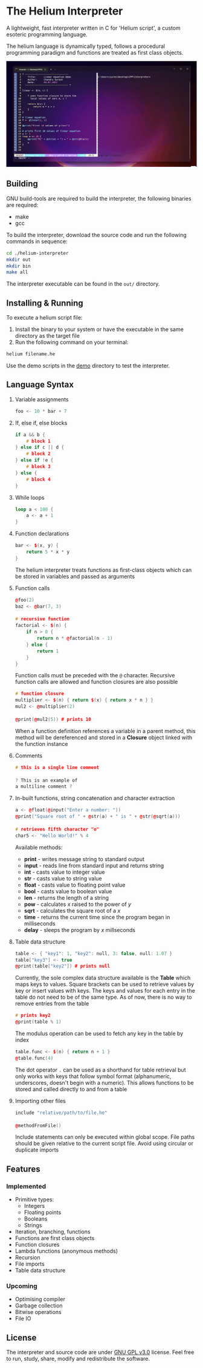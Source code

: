 # The Helium Interpreter

A lightweight, fast interpreter written in C for 'Helium script', a custom esoteric programming language.

The helium language is dynamically typed, follows a procedural programming paradigm and functions are treated as first class objects.

![Helium Demo GIF](demo/demo.gif)

## Building

GNU build-tools are required to build the interpreter, the following binaries are required:
+ make
+ gcc

To build the interpreter, download the source code and run the following commands in sequence:

```bash
cd ./helium-interpreter
mkdir out
mkdir bin
make all
```

The interpreter executable can be found in the `out/` directory.

## Installing & Running

To execute a helium script file:
1. Install the binary to your system or have the executable in the same directory as the target file
2. Run the following command on your terminal:

```bash
helium filename.he
```

Use the demo scripts in the [demo](demo/) directory to test the interpreter.

## Language Syntax

1. Variable assignments
    
    ```c++
    foo <- 10 * bar + 7
    ```

2. If, else if, else blocks

    ```c++
    if a && b {
        # block 1
    } else if c || d {
        # block 2
    } else if !e {
        # block 3
    } else {
        # block 4
    }
    ```

3. While loops

    ```rust
    loop a < 100 {
        a <- a + 1
    }
    ```

4. Function declarations

    ```c++
    bar <- $(x, y) {
        return 5 * x * y
    }
    ```
    The helium interpreter treats functions as first-class objects which can be stored in variables and passed as arguments


5. Function calls

    ```c++
    @foo(2)
    baz <- @bar(7, 3)

    # recursive function
    factorial <- $(n) {
        if n > 0 {
            return n * @factorial(n - 1)
        } else {
            return 1
        }
    }
    ```
    Function calls must be preceded with the `@` character. Recursive function calls are allowed and function closures are also possible

    ```c++
    # function closure
    multiplier <- $(n) { return $(x) { return x * n } }
    mul2 <- @multiplier(2)

    @print(@mul2(5)) # prints 10
    ```
    When a function definition references a variable in a parent method, this method will be dereferenced and stored in a **Closure** object linked with the function instance

6. Comments

    ```c++
    # this is a single line comment
    
    ? This is an example of
    a multiline comment ?
    ```

7. In-built functions, string concatenation and character extraction

    ```c++
    a <- @float(@input("Enter a number: "))
    @print("Square root of " + @str(a) + " is " + @str(@sqrt(a)))

    # retrieves fifth character "o"
    char5 <- "Hello World!" % 4
    ```

    Available methods:
    + **print** - writes message string to standard output
    + **input** - reads line from standard input and returns string
    + **int** - casts value to integer value
    + **str** - casts value to string value
    + **float** - casts value to floating point value
    + **bool** - casts value to boolean value
    + **len** - returns the length of a string
    + **pow** - calculates *x* raised to the power of *y*
    + **sqrt** - calculates the square root of a *x*
    + **time** - returns the current time since the program began in milliseconds
    + **delay** - sleeps the program by *x* millseconds

8. Table data structure

    ```c++
    table <- { "key1": 1, "key2": null, 3: false, null: 1.07 }
    table["key3"] <- true
    @print(table["key2"]) # prints null
    ```
    Currently, the sole complex data structure available is the **Table** which maps keys to values. Square brackets can be used to retrieve values by key or insert values with keys. The keys and values for each entry in the table do not need to be of the same type. As of now, there is no way to remove entries from the table
    
    ```c++
    # prints key2
    @print(table % 1)
    ```

    The modulus operation can be used to fetch any key in the table by index
    
    ```c++
    table.func <- $(n) { return n + 1 }
    @table.func(4)
    ```
    The dot operator `.` can be used as a shorthand for table retrieval but only works with keys that follow symbol format (alphanumeric, underscores, doesn't begin with a numeric). This allows functions to be stored and called directly to and from a table

9. Importing other files

    ```c++
    include "relative/path/to/file.he"

    @methodFromFile()
    ```
    Include statements can only be executed within global scope. File paths should be given relative to the current script file. Avoid using circular or duplicate imports

## Features

### Implemented

+ Primitive types:
    - Integers
    - Floating points
    - Booleans
    - Strings
+ Iteration, branching, functions
+ Functions are first class objects
+ Function closures
+ Lambda functions (anonymous methods)
+ Recursion
+ File imports
+ Table data structure

### Upcoming

+ Optimising compiler
+ Garbage collection
+ Bitwise operations
+ File IO

## License
The interpreter and source code are under [GNU GPL v3.0](LICENSE.md) license. Feel free to run, study, share, modify and redistribute the software.